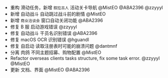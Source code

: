 - 重构 滑动任务，新增 `叙拉古人` 活动关卡导航 @MistEO @ABA2396 @zzyyyl
- 新增 自动战斗 自动跳过战斗前的剧情 @MistEO
- 新增 `商业洽谈会` 窗口自动关闭功能 @ABA2396
- 修复 B 服 启动游戏错误 @zzyyyl
- 修复 自动战斗 干员名识别错误 @ABA2396
- 修复 macOS OCR 识别错误 @hguandl
- 修复 自启动 读取注册表时可能的崩溃问题 @dantmnf
- 分离 肉鸽 不同主题招募、购物配置 @MistEO
- Refactor overseas clients tasks structure, fix some task error. @zzyyyl @MistEO
- 更新 文档、界面 @MistEO @ABA2396
